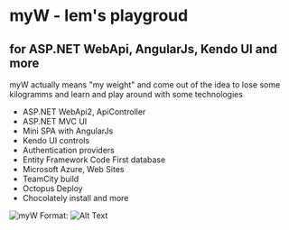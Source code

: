 # myW - lem's playgroud
## for ASP.NET WebApi, AngularJs, Kendo UI and more
myW actually means "my weight" and come out of the idea to lose some kilogramms and learn and play around with some technologies
* ASP.NET WebApi2, ApiController
* ASP.NET MVC UI
* Mini SPA with AngularJs
* Kendo UI controls
* Authentication providers
* Entity Framework Code First database
* Microsoft Azure, Web Sites
* TeamCity build
* Octopus Deploy
* Chocolately install
and more

![myW](../../myW/Content/Resource/Pictures/myW.jpg)
Format: ![Alt Text](url)
